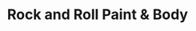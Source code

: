 ---
title: "Rock and Roll Paint & Body"
url: /baton-rouge/rock-and-roll-paint-and-body/
shop: car repair
---